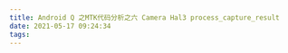 ```yaml
---
title: Android Q 之MTK代码分析之六 Camera Hal3 process_capture_result
date: 2021-05-17 09:24:34
tags:
---
```

